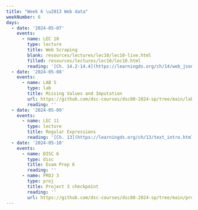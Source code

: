 ```yaml
---
title: "Week 6 \u2013 Web data"
weekNumber: 6
days:
  - date: '2024-05-07'
    events:
      - name: LEC 10
        type: lecture
        title: Web Scraping
        blank: resources/lectures/lec10/lec10-live.html
        filled: resources/lectures/lec10/lec10.html
        reading: '[Ch. 14.2-14.4](https://learningds.org/ch/14/web_json.html)'
  - date: '2024-05-08'
    events:
      - name: LAB 5
        type: lab
        title: Missing Values and Imputation
        url: https://github.com/dsc-courses/dsc80-2024-sp/tree/main/labs/lab05
        reading: ''
  - date: '2024-05-09'
    events:
      - name: LEC 11
        type: lecture
        title: Regular Expressions
        reading: '[Ch. 13](https://learningds.org/ch/13/text_intro.html)'
  - date: '2024-05-10'
    events:
      - name: DISC 6
        type: disc
        title: Exam Prep 6
        reading: ''
      - name: PROJ 3
        type: proj
        title: Project 3 checkpoint
        reading: ''
        url: https://github.com/dsc-courses/dsc80-2024-sp/tree/main/projects/03-language_models
---
```

